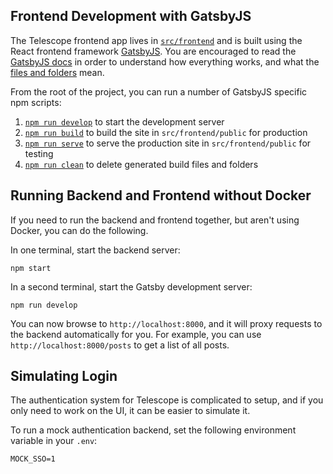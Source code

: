 ## Frontend Development with GatsbyJS

The Telescope frontend app lives in [`src/frontend`](../src/frontend) and is
built using the React frontend framework [GatsbyJS](https://www.gatsbyjs.org/).
You are encouraged to read the [GatsbyJS docs](https://www.gatsbyjs.org/docs/)
in order to understand how everything works, and what the [files and folders](https://www.gatsbyjs.org/docs/gatsby-project-structure/#folders) mean.

From the root of the project, you can run a number of GatsbyJS specific npm scripts:

1. [`npm run develop`](https://www.gatsbyjs.org/docs/gatsby-cli/#develop) to start the development server
1. [`npm run build`](https://www.gatsbyjs.org/docs/gatsby-cli/#build) to build the site in `src/frontend/public` for production
1. [`npm run serve`](https://www.gatsbyjs.org/docs/gatsby-cli/#serve) to serve the production site in `src/frontend/public` for testing
1. [`npm run clean`](https://www.gatsbyjs.org/docs/gatsby-cli/#clean) to delete generated build files and folders

## Running Backend and Frontend without Docker

If you need to run the backend and frontend together, but aren't using Docker,
you can do the following.

In one terminal, start the backend server:

```
npm start
```

In a second terminal, start the Gatsby development server:

```
npm run develop
```

You can now browse to `http://localhost:8000`, and it will proxy requests to the
backend automatically for you. For example, you can use `http://localhost:8000/posts`
to get a list of all posts.

## Simulating Login

The authentication system for Telescope is complicated to setup, and if you only
need to work on the UI, it can be easier to simulate it.

To run a mock authentication backend, set the following environment variable
in your `.env`:

```
MOCK_SSO=1
```
